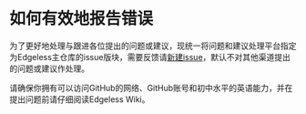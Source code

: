 # 如何有效地报告错误

为了更好地处理与跟进各位提出的问题或建议，现统一将问题和建议处理平台指定为Edgeless主仓库的issue版块，需要反馈请[新建issue](https://github.com/EdgelessPE/Edgeless/issues)，默认不对其他渠道提出的问题或建议作处理。

请确保你拥有可以访问GitHub的网络、GitHub账号和初中水平的英语能力，并在提出问题前请仔细阅读Edgeless Wiki。